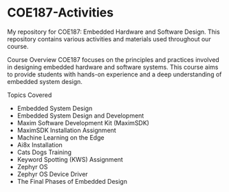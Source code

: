 # COE187-Activities

My repository for COE187: Embedded Hardware and Software Design. This repository contains various activities and materials used throughout our course.

Course Overview
COE187 focuses on the principles and practices involved in designing embedded hardware and software systems. This course aims to provide students with hands-on experience and a deep understanding of embedded system design.

Topics Covered
- Embedded System Design
- Embedded System Design and Development
- Maxim Software Development Kit (MaximSDK)
- MaximSDK Installation Assignment
- Machine Learning on the Edge
- Ai8x Installation
- Cats Dogs Training
- Keyword Spotting (KWS) Assignment
- Zephyr OS
- Zephyr OS Device Driver
- The Final Phases of Embedded Design
